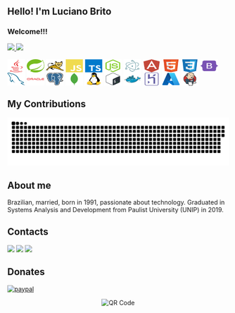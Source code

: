 ## Hello! I'm Luciano Brito

### Welcome!!!

<div>
    <a href="https://github.com/lucianobritodev">
      <img height="180em" src="https://github-readme-stats.vercel.app/api?username=lucianobritodev&show_icons=true&theme=dracula&include_all_commits=true&count_private=true"/>
      <img height="180em" src="https://github-readme-stats.vercel.app/api/top-langs/?username=lucianobritodev&layout=compact&langs_count=8&theme=dracula"/>
    </a>
</div>
<div style="display: inline_block"><br>
    <img align="center" alt="Luciano-Java" height="30" width="40" src="https://raw.githubusercontent.com/devicons/devicon/master/icons/java/java-plain.svg">
    <img align="center" alt="Luciano-Spring" height="30" width="40" src="https://raw.githubusercontent.com/devicons/devicon/master/icons/spring/spring-original.svg">
    <img align="center" alt="Luciano-Tomcat" height="30" width="40" src="https://raw.githubusercontent.com/devicons/devicon/master/icons/tomcat/tomcat-original.svg">
    <img align="center" alt="Luciano-Js" height="30" width="40" src="https://raw.githubusercontent.com/devicons/devicon/master/icons/javascript/javascript-plain.svg">
    <img align="center" alt="Luciano-Ts" height="30" width="40" src="https://raw.githubusercontent.com/devicons/devicon/master/icons/typescript/typescript-plain.svg">
    <img align="center" alt="Luciano-Nodejs" height="30" width="40" src="https://raw.githubusercontent.com/devicons/devicon/master/icons/nodejs/nodejs-plain.svg">
    <img align="center" alt="Luciano-Electron" height="30" width="40" src="https://raw.githubusercontent.com/devicons/devicon/master/icons/electron/electron-original.svg">
    <img align="center" alt="Luciano-Angular" height="30" width="40" src="https://raw.githubusercontent.com/devicons/devicon/master/icons/angularjs/angularjs-plain.svg">
    <img align="center" alt="Luciano-HTML" height="30" width="40" src="https://raw.githubusercontent.com/devicons/devicon/master/icons/html5/html5-original.svg">
    <img align="center" alt="Luciano-CSS" height="30" width="40" src="https://raw.githubusercontent.com/devicons/devicon/master/icons/css3/css3-original.svg">
    <img align="center" alt="Luciano-Bootstrap" height="30" width="40" src="https://raw.githubusercontent.com/devicons/devicon/master/icons/bootstrap/bootstrap-plain.svg">
    <img align="center" alt="Luciano-MySQL" height="30" width="40" src="https://raw.githubusercontent.com/devicons/devicon/master/icons/mysql/mysql-plain.svg">
    <img align="center" alt="Luciano-Oracle" height="30" width="40" src="https://raw.githubusercontent.com/devicons/devicon/master/icons/oracle/oracle-original.svg">
    <img align="center" alt="Luciano-Postgres" height="30" width="40" src="https://raw.githubusercontent.com/devicons/devicon/master/icons/postgresql/postgresql-original.svg">
    <img align="center" alt="Luciano-MongoDB" height="30" width="40" src="https://raw.githubusercontent.com/devicons/devicon/master/icons/mongodb/mongodb-plain.svg">
    <img align="center" alt="Luciano-Linux" height="30" width="40" src="https://raw.githubusercontent.com/devicons/devicon/master/icons/linux/linux-original.svg">
    <img align="center" alt="Luciano-Bash" height="30" width="40" src="https://raw.githubusercontent.com/devicons/devicon/master/icons/bash/bash-original.svg">
    <img align="center" alt="Luciano-Docker" height="30" width="40" src="https://raw.githubusercontent.com/devicons/devicon/master/icons/docker/docker-original.svg">
    <img align="center" alt="Luciano-Heroku" height="30" width="40" src="https://raw.githubusercontent.com/devicons/devicon/master/icons/heroku/heroku-original.svg">
    <img align="center" alt="Luciano-Azure" height="30" width="40" src="https://raw.githubusercontent.com/devicons/devicon/master/icons/azure/azure-original.svg">
    <img align="center" alt="Luciano-Jenkins" height="30" width="40" src="https://raw.githubusercontent.com/devicons/devicon/master/icons/jenkins/jenkins-original.svg">
</div>

##

## My Contributions

<div> 
    
  ![Snake animation](https://github.com/lucianobritodev/lucianobritodev/blob/output/github-contribution-grid-snake.svg)

</div>

##

## About me

Brazilian, married, born in 1991, passionate about technology. Graduated in Systems Analysis and Development from Paulist University (UNIP) in 2019.

##

## Contacts

<div>
  <a href="https://instagram.com/lucianobrito.dev" target="_blank"><img src="https://img.shields.io/badge/-Instagram-%23E4405F?style=for-the-badge&logo=instagram&logoColor=white" target="_blank"></a>
  <a href="mailto:contatolucianobrito.dev@gmail.com"><img src="https://img.shields.io/badge/-Gmail-%23333?style=for-the-badge&logo=gmail&logoColor=white" target="_blank"></a>
  <a href="https://www.linkedin.com/in/luciano-brito-dev" target="_blank"><img src="https://img.shields.io/badge/-LinkedIn-%230077B5?style=for-the-badge&logo=linkedin&logoColor=white" target="_blank"></a>
</div>

##

## Donates
  [![paypal](https://www.paypalobjects.com/en_US/i/btn/btn_donateCC_LG.gif)](https://www.paypal.com/donate/?hosted_button_id=SX3L4N89M8ZRW)

<div style="text-align:center;">
  <img src="https://user-images.githubusercontent.com/29457352/149936768-9169a462-fff2-4081-b90f-3eb23e5e1ed8.jpeg" alt="QR Code" width="200" height="300" />
</div>